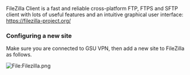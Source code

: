 FileZilla Client is a fast and reliable cross-platform FTP, FTPS and
SFTP client with lots of useful features and an intuitive graphical user
interface: <https://filezilla-project.org/>

### Configuring a new site

Make sure you are connected to GSU VPN, then add a new site to FileZilla
as follows.

![<File:Filezilla.png>](Filezilla.png "File:Filezilla.png")